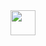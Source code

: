 <div align="center">
  <img src="https://visitor-badge.feriirawann.repl.co/?username=michaelsribeiro&repo=michaelsribeiro&style=for-the-badge&label=Visitantes&logo=OpenTelemetry&color=323&contentType=svg" height="40px" />
</div>

